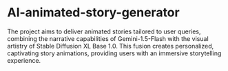 # AI-animated-story-generator
The project aims to deliver animated stories tailored to user queries, combining the narrative capabilities of Gemini-1.5-Flash with the visual artistry of Stable Diffusion XL Base 1.0. This fusion creates personalized, captivating story animations, providing users with an immersive storytelling experience.
